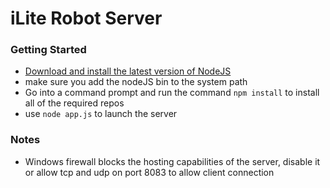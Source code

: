 # iLite Robot Server
### Getting Started
  * [Download and install the latest version of NodeJS](https://nodejs.org/en/) 
  * make sure you add the nodeJS bin to the system path
  * Go into a command prompt and run the command ``` npm install ``` to install all of the required repos
  * use ``` node app.js ``` to launch the server

### Notes
  * Windows firewall blocks the hosting capabilities of the server, disable it or allow tcp and udp on port 8083 to allow client connection